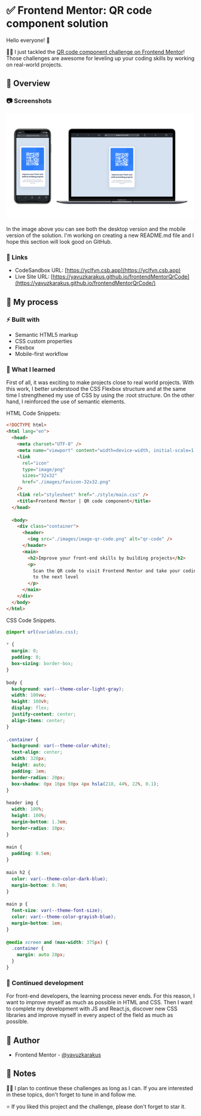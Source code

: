 # ✅ Frontend Mentor: QR code component solution

Hello everyone! 🤩

🚶‍♂️ I just tackled the [QR code component challenge on Frontend Mentor](https://www.frontendmentor.io/challenges/qr-code-component-iux_sIO_H)! Those challenges are awesome for leveling up your coding skills by working on real-world projects.

## 🗿 Overview

### 📷 Screenshots

![Desktop version of the solution](./screenshots/desktop-mobile-view.png)

In the image above you can see both the desktop version and the mobile version of the solution. I'm working on creating a new README.md file and I hope this section will look good on GitHub.

### 🔗 Links

- CodeSandbox URL: [https://yclfvn.csb.app](https://yclfvn.csb.app)
- Live Site URL: [https://yavuzkarakus.github.io/frontendMentorQrCode](https://yavuzkarakus.github.io/frontendMentorQrCode/)

## 🚀 My process

### ⚡ Built with

- Semantic HTML5 markup
- CSS custom properties
- Flexbox
- Mobile-first workflow

### 👾 What I learned

First of all, it was exciting to make projects close to real world projects. With this work, I better understood the CSS Flexbox structure and at the same time I strengthened my use of CSS by using the :root structure. On the other hand, I reinforced the use of semantic elements.

HTML Code Snippets:

```html
<!DOCTYPE html>
<html lang="en">
  <head>
    <meta charset="UTF-8" />
    <meta name="viewport" content="width=device-width, initial-scale=1.0" />
    <link
      rel="icon"
      type="image/png"
      sizes="32x32"
      href="./images/favicon-32x32.png"
    />
    <link rel="stylesheet" href="./style/main.css" />
    <title>Frontend Mentor | QR code component</title>
  </head>

  <body>
    <div class="container">
      <header>
        <img src="./images/image-qr-code.png" alt="qr-code" />
      </header>
      <main>
        <h2>Improve your front-end skills by building projects</h2>
        <p>
          Scan the QR code to visit Frontend Mentor and take your coding skills
          to the next level
        </p>
      </main>
    </div>
  </body>
</html>
```

CSS Code Snippets.

```css
@import url(variables.css);

* {
  margin: 0;
  padding: 0;
  box-sizing: border-box;
}

body {
  background: var(--theme-color-light-gray);
  width: 100vw;
  height: 100vh;
  display: flex;
  justify-content: center;
  align-items: center;
}

.container {
  background: var(--theme-color-white);
  text-align: center;
  width: 320px;
  height: auto;
  padding: 1em;
  border-radius: 20px;
  box-shadow: 0px 16px 50px 4px hsla(218, 44%, 22%, 0.1);
}

header img {
  width: 100%;
  height: 100%;
  margin-bottom: 1.3em;
  border-radius: 10px;
}

main {
  padding: 0.5em;
}

main h2 {
  color: var(--theme-color-dark-blue);
  margin-bottom: 0.7em;
}

main p {
  font-size: var(--theme-font-size);
  color: var(--theme-color-grayish-blue);
  margin-bottom: 1em;
}

@media screen and (max-width: 375px) {
  .container {
    margin: auto 28px;
  }
}
```

### 💪 Continued development

For front-end developers, the learning process never ends. For this reason, I want to improve myself as much as possible in HTML and CSS. Then I want to complete my development with JS and React.js, discover new CSS libraries and improve myself in every aspect of the field as much as possible.

## 🚩 Author

- Frontend Mentor - [@yavuzkarakus](https://www.frontendmentor.io/profile/yavuzkarakus)

## 📒 Notes

🚶‍♂️ I plan to continue these challenges as long as I can. If you are interested in these topics, don't forget to tune in and follow me.

⭐ If you liked this project and the challenge, please don't forget to star it.
